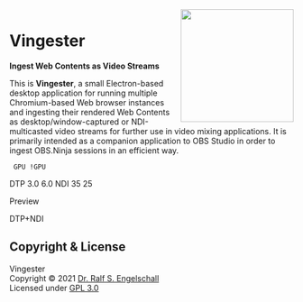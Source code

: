 
<img src="https://raw.githubusercontent.com/rse/vingester/master/vingester-icon.png" width="200" align="right" alt=""/>

Vingester
=========

**Ingest Web Contents as Video Streams**

This is **Vingester**, a small Electron-based desktop application
for running multiple Chromium-based Web browser instances and
ingesting their rendered Web Contents as desktop/window-captured
or NDI-multicasted video streams for further use in video mixing
applications. It is primarily intended as a companion application to OBS
Studio in order to ingest OBS.Ninja sessions in an efficient way.

     GPU !GPU
DTP  3.0 6.0
NDI  35  25

Preview

DTP+NDI

Copyright & License
-------------------

Vingester<br/>
Copyright &copy; 2021 [Dr. Ralf S. Engelschall](mailto:rse@engelschall.com)<br/>
Licensed under [GPL 3.0](https://spdx.org/licenses/GPL-3.0-only)

